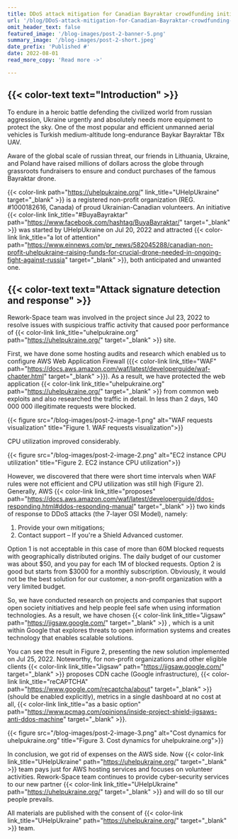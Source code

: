 ```yaml
---
title: DDoS attack mitigation for Canadian Bayraktar crowdfunding initiative
url: '/blog/DDoS-attack-mitigation-for-Canadian-Bayraktar-crowdfunding-initiative'
omit_header_text: false
featured_image: '/blog-images/post-2-banner-5.png'
summary_image: '/blog-images/post-2-short.jpeg'
date_prefix: 'Published #'
date: 2022-08-01
read_more_copy: 'Read more ->'

---
```


## {{< color-text text="Introduction" >}}

To endure in a heroic battle defending the civilized world from russian aggression, Ukraine urgently and absolutely 
needs more equipment to protect the sky. One of the most popular and efficient unmanned aerial vehicles is Turkish 
medium-altitude long-endurance Baykar Bayraktar TBx UAV.

Aware of the global scale of russian threat, our friends in Lithuania, Ukraine, and Poland have raised millions of 
dollars across the globe through grassroots fundraisers to ensure and conduct purchases of the famous Bayraktar drone.

{{< color-link path="https://uhelpukraine.org/" link_title="UHelpUkraine" target="_blank" >}} 
is a registered non-profit organization (REG. #1000182616, Canada) of proud Ukrainian-Canadian volunteers. An initiative
{{< color-link link_title="#BuyaBayraktar" path="https://www.facebook.com/hashtag/BuyaBayraktar/" target="_blank" >}}
was started by UHelpUkraine on Jul 20, 2022 and attracted
{{< color-link link_title="a lot of attention" path="https://www.einnews.com/pr_news/582045288/canadian-non-profit-uhelpukraine-raising-funds-for-crucial-drone-needed-in-ongoing-fight-against-russia" target="_blank" >}}, 
both anticipated and unwanted one.

## {{< color-text text="Attack signature detection and response" >}}

Rework-Space team was involved in the project since Jul 23, 2022 to resolve issues with suspicious traffic activity 
that caused poor performance of
{{< color-link link_title="uhelpukraine.org" path="https://uhelpukraine.org/" target="_blank" >}}
site.

First, we have done some hosting audits and research which enabled us to configure AWS Web Application Firewall
({{< color-link link_title="WAF" path="https://docs.aws.amazon.com/waf/latest/developerguide/waf-chapter.html" target="_blank" >}}).
As a result, we have protected the web application
{{< color-link link_title="uhelpukraine.org" path="https://uhelpukraine.org/" target="_blank" >}}
from common web exploits and also researched the traffic in detail. In less than 2 days, 140 000 000 illegitimate 
requests were blocked.

{{< figure src="/blog-images/post-2-image-1.png" alt="WAF requests visualization" title="Figure 1. WAF requests visualization">}}

CPU utilization improved considerably.

{{< figure src="/blog-images/post-2-image-2.png" alt="EC2 instance CPU utilization" title="Figure 2. EC2 instance CPU utilization">}}

However, we discovered that there were short time intervals when WAF rules were not efficient and CPU utilization was 
still high (Figure 2). Generally, AWS
{{< color-link link_title="proposes" path="https://docs.aws.amazon.com/waf/latest/developerguide/ddos-responding.html#ddos-responding-manual" target="_blank" >}}
two kinds of  response to DDoS attacks (the 7-layer OSI Model), namely:
1. Provide your own mitigations;
2. Contact support – If you're a Shield Advanced customer.

Option 1 is not acceptable in this case of more than 60M blocked requests with geographically distributed origins. 
The daily budget of our customer was about $50, and you pay for each 1M of blocked requests. Option 2 is good but 
starts from $3000 for a monthly subscription. Obviously, it would not be the best solution for our customer, a 
non-profit organization with a very limited budget.

So, we have conducted research on projects and companies that support open society initiatives and help people feel 
safe when using information technologies. As a result, we have chosen
{{< color-link link_title="Jigsaw" path="https://jigsaw.google.com/" target="_blank" >}}
, which is a unit within Google that explores threats to open information systems and creates technology that enables 
scalable solutions.

You can see the result in Figure 2, presenting the new solution implemented on Jul 25, 2022. Noteworthy, for non-profit 
organizations and other eligible clients
{{< color-link link_title="Jigsaw" path="https://jigsaw.google.com/" target="_blank" >}}
proposes CDN cache (Google infrastructure),
{{< color-link link_title="reCAPTCHA" path="https://www.google.com/recaptcha/about" target="_blank" >}}
(should be enabled explicitly), metrics in a single dashboard at no cost at all,
{{< color-link link_title="as a basic option" path="https://www.pcmag.com/opinions/inside-project-shield-jigsaws-anti-ddos-machine" target="_blank" >}}.

{{< figure src="/blog-images/post-2-image-3.png" alt="Cost dynamics for uhelpukraine.org" title="Figure 3. Cost dynamics for uhelpukraine.org">}}

In conclusion, we got rid of expenses on the AWS side. Now
{{< color-link link_title="UHelpUkraine" path="https://uhelpukraine.org/" target="_blank" >}}
team pays just for AWS hosting services and focuses on volunteer activities. Rework-Space team continues to provide 
cyber-security services to our new partner
{{< color-link link_title="UHelpUkraine" path="https://uhelpukraine.org/" target="_blank" >}}
and will do so till our people prevails.

All materials are published with the consent of
{{< color-link link_title="UHelpUkraine" path="https://uhelpukraine.org/" target="_blank" >}} 
team.
